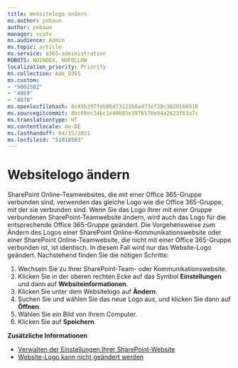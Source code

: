 ```yaml
---
title: Websitelogo ändern
ms.author: pebaum
author: pebaum
manager: scotv
ms.audience: Admin
ms.topic: article
ms.service: o365-administration
ROBOTS: NOINDEX, NOFOLLOW
localization_priority: Priority
ms.collection: Adm_O365
ms.custom:
- "9002502"
- "4869"
- "4870"
ms.openlocfilehash: 8c45b297feb06d73121b8a473ef28c3820160316
ms.sourcegitcommit: 8bc60ec34bc1e40685e3976576e04a2623f63a7c
ms.translationtype: HT
ms.contentlocale: de-DE
ms.lasthandoff: 04/15/2021
ms.locfileid: "51818503"
---
```

# <a name="change-site-logo"></a>Websitelogo ändern

SharePoint Online-Teamwebsites, die mit einer Office 365-Gruppe verbunden sind, verwenden das gleiche Logo wie die Office 365-Gruppe, mit der sie verbunden sind. Wenn Sie das Logo Ihrer mit einer Gruppe verbundenen SharePoint-Teamwebsite ändern, wird auch das Logo für die entsprechende Office 365-Gruppe geändert. Die Vorgehensweise zum Ändern des Logos einer SharePoint Online-Kommunikationswebsite oder einer SharePoint Online-Teamwebsite, die nicht mit einer Office 365-Gruppe verbunden ist, ist identisch. In diesem Fall wird nur das Website-Logo geändert. Nachstehend finden Sie die nötigen Schritte:

1. Wechseln Sie zu Ihrer SharePoint-Team- oder Kommunikationswebsite.
2. Klicken Sie in der oberen rechten Ecke auf das Symbol **Einstellungen** und dann auf **Websiteinformationen**.
3. Klicken Sie unter dem Websitelogo auf **Ändern**.
4. Suchen Sie und wählen Sie das neue Logo aus, und klicken Sie dann auf **Öffnen**.
5. Wählen Sie ein Bild von Ihrem Computer.
6. Klicken Sie auf **Speichern**.

**Zusätzliche Informationen**

- [Verwalten der Einstellungen Ihrer SharePoint-Website](https://support.office.com/article/manage-your-sharepoint-site-settings-8376034d-d0c7-446e-9178-6ab51c58df42)
- [Website-Logo kann nicht geändert werden](https://docs.microsoft.com/sharepoint/troubleshoot/sites/error-when-changing-o365-site-logo)
